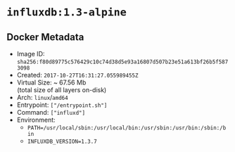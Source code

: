 # `influxdb:1.3-alpine`

## Docker Metadata

- Image ID: `sha256:f80d89775c576429c10c74d38d5e93a16807d507b23e51a613bf26b5f5873098`
- Created: `2017-10-27T16:31:27.055989455Z`
- Virtual Size: ~ 67.56 Mb  
  (total size of all layers on-disk)
- Arch: `linux`/`amd64`
- Entrypoint: `["/entrypoint.sh"]`
- Command: `["influxd"]`
- Environment:
  - `PATH=/usr/local/sbin:/usr/local/bin:/usr/sbin:/usr/bin:/sbin:/bin`
  - `INFLUXDB_VERSION=1.3.7`
